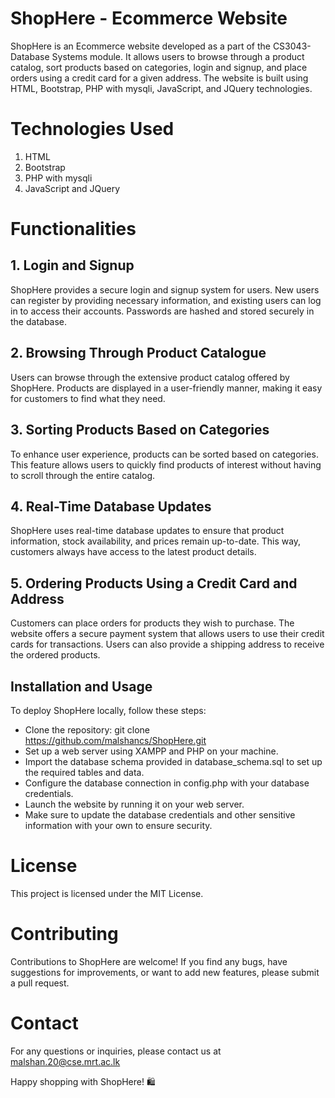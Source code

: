 # ShopHere - Ecommerce Website
ShopHere is an Ecommerce website developed as a part of the CS3043-Database Systems module. It allows users to browse through a product catalog, sort products based on categories, login and signup, and place orders using a credit card for a given address. The website is built using HTML, Bootstrap, PHP with mysqli, JavaScript, and JQuery technologies.

# Technologies Used
1. HTML
2. Bootstrap
3. PHP with mysqli
4. JavaScript and JQuery

# Functionalities
## 1. Login and Signup
ShopHere provides a secure login and signup system for users. New users can register by providing necessary information, and existing users can log in to access their accounts. Passwords are hashed and stored securely in the database.

## 2. Browsing Through Product Catalogue
Users can browse through the extensive product catalog offered by ShopHere. Products are displayed in a user-friendly manner, making it easy for customers to find what they need.

## 3. Sorting Products Based on Categories
To enhance user experience, products can be sorted based on categories. This feature allows users to quickly find products of interest without having to scroll through the entire catalog.

## 4. Real-Time Database Updates
ShopHere uses real-time database updates to ensure that product information, stock availability, and prices remain up-to-date. This way, customers always have access to the latest product details.

## 5. Ordering Products Using a Credit Card and Address
Customers can place orders for products they wish to purchase. The website offers a secure payment system that allows users to use their credit cards for transactions. Users can also provide a shipping address to receive the ordered products.

## Installation and Usage
To deploy ShopHere locally, follow these steps:

- Clone the repository: git clone https://github.com/malshancs/ShopHere.git
- Set up a web server using XAMPP and PHP on your machine.
- Import the database schema provided in database_schema.sql to set up the required tables and data.
- Configure the database connection in config.php with your database credentials.
- Launch the website by running it on your web server.
- Make sure to update the database credentials and other sensitive information with your own to ensure security.

# License
This project is licensed under the MIT License.

# Contributing
Contributions to ShopHere are welcome! If you find any bugs, have suggestions for improvements, or want to add new features, please submit a pull request.

# Contact
For any questions or inquiries, please contact us at malshan.20@cse.mrt.ac.lk

Happy shopping with ShopHere! 🛍️

